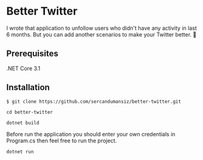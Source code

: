 # Better Twitter

I wrote that application to unfollow users who didn't have any activity in last 6 months. But you can add another scenarios to make your Twitter better. 🦄

## Prerequisites
.NET Core 3.1

## Installation
```
$ git clone https://github.com/sercandumansiz/better-twitter.git

cd better-twitter

dotnet build
```
Before run the application you should enter your own credentials in Program.cs then feel free to run the project.

```
dotnet run
```

